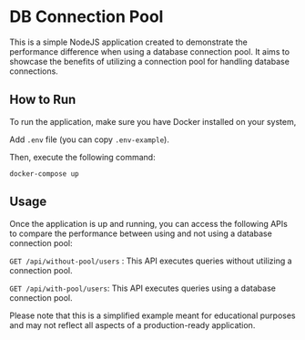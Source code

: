 # DB Connection Pool
This is a simple NodeJS application created to demonstrate the performance difference when using a database connection pool. 
It aims to showcase the benefits of utilizing a connection pool for handling database connections.

## How to Run
To run the application, make sure you have Docker installed on your system,

Add ``` .env ``` file (you can copy ``` .env-example ```). 

Then, execute the following command:
```
docker-compose up
```
## Usage
Once the application is up and running, you can access the following APIs to compare the performance between using and not using a database connection pool:

``` GET /api/without-pool/users ``` : This API executes queries without utilizing a connection pool.

``` GET /api/with-pool/users ```: This API executes queries using a database connection pool.


Please note that this is a simplified example meant for educational purposes and may not reflect all aspects of a production-ready application.
